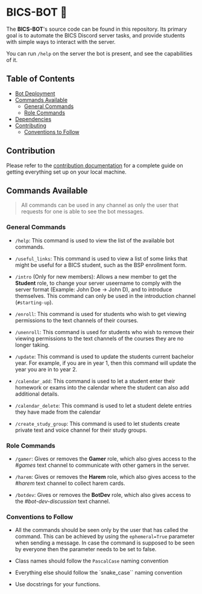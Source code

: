 # BICS-BOT 🤖
The **BICS-BOT**'s source code can be found in this repository. Its primary goal is to automate the BICS Discord server tasks, and provide students with simple ways to interact with the server.

You can run `/help` on the server the bot is present, and see the capabilities of it.

## Table of Contents
- [Bot Deployment](#bot-deployment)
- [Commands Available](#commands-available)
    - [General Commands](#general-commands)
    - [Role Commands](#role-commands)
- [Dependencies](#dependencies)
- [Contributing](#contributing)
    - [Conventions to Follow](#conventions-to-follow)

## Contribution
Please refer to the [contribution documentation](https://github.com/Luxembourg-Open-Source-Club/BICS-BOT/blob/main/.github/CONTRIBUTING.md) for a complete guide on getting everything set up on your local machine.

## Commands Available
> All commands can be used in any channel as only the user that requests for one is able to see the bot messages.

### General Commands
- `/help`: This command is used to view the list of the available bot commands.
  
- `/useful_links`: This command is used to view a list of some links that might be useful for a BICS student, such as the BSP enrollment form.

- `/intro` (Only for new members): Allows a new member to get the **Student** role, to change your server useername to comply with the server format (Example: John Doe -> John D), and to introduce themselves. This command can only be used in the introduction channel (`#starting-up`).

- `/enroll`: This command is used for students who wish to get viewing permissions to the text channels of their courses.

- `/unenroll`: This command is used for students who wish to remove their viewing permissions to the text channels of the courses they are no longer taking.

- `/update`: This command is used to update the students current bachelor year. For example, if you are in year 1, then this command will update the year you are in to year 2.

- `/calendar_add`: This command is used to let a student enter their homework or exams into the calendar where the student can also add additional details.

- `/calendar_delete`: This command is used to let a student delete entries they have made from the calendar

- `/create_study_group`: This command is used to let students create private text and voice channel for their study groups.

### Role Commands

- `/gamer`: Gives or removes the **Gamer** role, which also gives access to the *#games* text channel to communicate with other gamers in the server.

- `/harem`: Gives or removes the **Harem** role, which also gives access to the *#harem* text channel to collect harem cards.

- `/botdev`: Gives or removes the **BotDev** role, which also gives access to the *#bot-dev-discussion* text channel.

### Conventions to Follow
- All the commands should be seen only by the user that has called the command. This can be achieved by using the `ephemeral=True` parameter when sending a message. 
In case the command is supposed to be seen by everyone then the parameter needs to be set to false.

- Class names should follow the `PascalCase` naming convention

- Everything else should follow the `snake_case`` naming convention

- Use docstrings for your functions.
